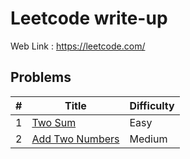 # Leetcode write-up
Web Link : https://leetcode.com/

## Problems
|#|Title|Difficulty|
|-|-|-|
|1|[Two Sum](Problems/Two-Sum.md)|Easy|
|2|[Add Two Numbers](Problems/Add-Two-Numbers.md)|Medium|
